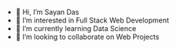 - 👋 Hi, I’m Sayan Das
- 👀 I’m interested in Full Stack Web Development
- 🌱 I’m currently learning Data Science
- 💞️ I’m looking to collaborate on Web Projects

<!---
iamsayan33/iamsayan33 is a ✨ special ✨ repository because its `README.md` (this file) appears on your GitHub profile.
You can click the Preview link to take a look at your changes.
--->
